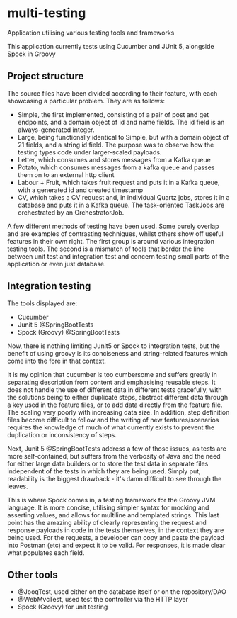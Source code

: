 # multi-testing
Application utilising various testing tools and frameworks

This application currently tests using Cucumber and JUnit 5, alongside Spock in Groovy

## Project structure

The source files have been divided according to their feature, with each showcasing a particular problem. They are as follows:

* Simple, the first implemented, consisting of a pair of post and get endpoints, and a domain object of id and name fields. The id field is an always-generated integer.
* Large, being functionally identical to Simple, but with a domain object of 21 fields, and a string id field. The purpose was to observe how the testing types code under larger-scaled payloads.
* Letter, which consumes and stores messages from a Kafka queue
* Potato, which consumes messages from a kafka queue and passes them on to an external http client
* Labour + Fruit, which takes fruit request and puts it in a Kafka queue, with a generated id and created timestamp
* CV, which takes a CV request and, in individual Quartz jobs, stores it in a database and puts it in a Kafka queue. The task-oriented TaskJobs are orchestrated by an OrchestratorJob.

A few different methods of testing have been used. Some purely overlap and are examples of contrasting techniques, whilst others show off useful features in their own right. The first group is around various integration testing tools. The second is a mismatch of tools that border the line between unit test and integration test and concern testing small parts of the application or even just database.

## Integration testing

The tools displayed are:

* Cucumber
* Junit 5 @SpringBootTests
* Spock (Groovy) @SpringBootTests

Now, there is nothing limiting Junit5 or Spock to integration tests, but the benefit of using groovy is its conciseness and string-related features which come into the fore in that context.

It is my opinion that cucumber is too cumbersome and suffers greatly in separating description from content and emphasising reusable steps. It does not handle the use of different data in different tests gracefully, with the solutions being to either duplicate steps, abstract different data through a key used in the feature files, or to add data directly from the feature file. The scaling very poorly with increasing data size. In addition, step definition files become difficult to follow and the writing of new features/scenarios requires the knowledge of much of what currently exists to prevent the duplication or inconsistency of steps.

Next, Junit 5 @SpringBootTests address a few of those issues, as tests are more self-contained, but suffers from the verbosity of Java and the need for either large data builders or to store the test data in separate files independent of the tests in which they are being used. Simply put, readability is the biggest drawback - it's damn difficult to see through the leaves.

This is where Spock comes in, a testing framework for the Groovy JVM language. It is more concise, utilising simpler syntax for mocking and asserting values, and allows for multiline and templated strings. This last point has the amazing ability of clearly representing the request and response payloads in code in the tests themselves, in the context they are being used. For the requests, a developer can copy and paste the payload into Postman (etc) and expect it to be valid. For responses, it is made clear what populates each field.

## Other tools

* @JooqTest, used either on the database itself or on the repository/DAO
* @WebMvcTest, used test the controller via the HTTP layer
* Spock (Groovy) for unit testing